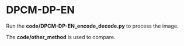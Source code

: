 # DPCM-DP-EN
Run the **code/DPCM-DP-EN_encode_decode.py** to process the image.

The **code/other_method** is used to compare.
